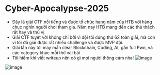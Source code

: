 # Cyber-Apocalypse-2025

* Đây là giải CTF nổi tiếng và được tổ chức hàng năm của HTB với hàng chục nghìn người chơi tham gia. Năm nay HTB mang đến các thử thách rất hay và thú vị.
* Giải CTF tuyệt vời không chỉ bởi vì đội tôi đứng thứ 62 toàn giải, mà còn vì tôi đã giải được rất nhiều challenge và được MVP đội.
* Giải lần này tôi may mắn clear Blockchain, Coding, AI, gần full Pwn, và các category khác mỗi thứ vài bài
* Tôi hiếm khi viết writeup nên có gì mọi người thông cảm nha!
![image](https://github.com/user-attachments/assets/6ca0b001-2181-4e71-981c-7e64c2fa0a54)


![image](https://github.com/user-attachments/assets/45f58459-8511-4c90-95b0-59ecd9390bfe)
